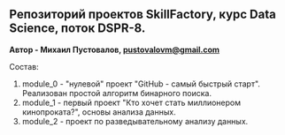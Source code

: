 ## Репозиторий проектов SkillFactory, курс Data Science, поток DSPR-8.
**Автор - Михаил Пустовалов, pustovalovm@gmail.com**  

Состав:  

1. module_0 - "нулевой" проект "GitHub - самый быстрый старт". Реализован простой алгоритм бинарного поиска.  
2. module_1 - первый проект "Кто хочет стать миллионером кинопроката?", основы анализа данных. 
3. module_2 - проект по разведывательному анализу данных.